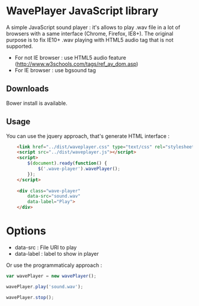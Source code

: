 WavePlayer JavaScript library
========

A simple JavaScript sound player : it's allows to play .wav file in a lot of browsers with a same interface (Chrome, Firefox, IE8+). 
The original purpose is to fix IE10+ .wav playing with HTML5 audio tag that is not supported.

* For not IE browser : use HTML5 audio feature (http://www.w3schools.com/tags/ref_av_dom.asp)
* For IE browser : use bgsound tag

## Downloads

Bower install is available.

## Usage

You can use the jquery approach, that's generate HTML interface :

```html
	<link href="../dist/waveplayer.css" type="text/css" rel="stylesheet" />
	<script src="../dist/waveplayer.js"></script>
	<script>
		$(document).ready(function() {
			$('.wave-player').wavePlayer();
		});
	</script>
	
	<div class="wave-player" 
		data-src="sound.wav" 
		data-label="Play">
	</div>		
```

# Options

* data-src : File URI to play
* data-label : label to show in player

Or use the programmaticaly approach :  

```javascript
var wavePlayer = new wavePlayer();

wavePlayer.play('sound.wav');

wavePlayer.stop();
```
